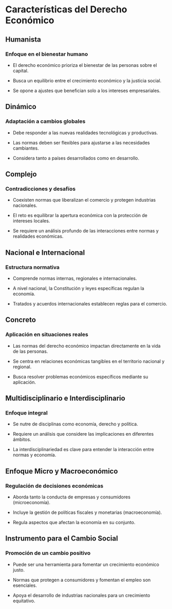 # Características del Derecho Económico

## Humanista

### Enfoque en el bienestar humano

- El derecho económico prioriza el bienestar de las personas sobre el capital.

- Busca un equilibrio entre el crecimiento económico y la justicia social.

- Se opone a ajustes que benefician solo a los intereses empresariales.

## Dinámico

### Adaptación a cambios globales

- Debe responder a las nuevas realidades tecnológicas y productivas.

- Las normas deben ser flexibles para ajustarse a las necesidades cambiantes.

- Considera tanto a países desarrollados como en desarrollo.

## Complejo

### Contradicciones y desafíos

- Coexisten normas que liberalizan el comercio y protegen industrias nacionales.

- El reto es equilibrar la apertura económica con la protección de intereses locales.

- Se requiere un análisis profundo de las interacciones entre normas y realidades económicas.

## Nacional e Internacional

### Estructura normativa

- Comprende normas internas, regionales e internacionales.

- A nivel nacional, la Constitución y leyes específicas regulan la economía.

- Tratados y acuerdos internacionales establecen reglas para el comercio.

## Concreto

### Aplicación en situaciones reales

- Las normas del derecho económico impactan directamente en la vida de las personas.

- Se centra en relaciones económicas tangibles en el territorio nacional y regional.

- Busca resolver problemas económicos específicos mediante su aplicación.

## Multidisciplinario e Interdisciplinario

### Enfoque integral

- Se nutre de disciplinas como economía, derecho y política.

- Requiere un análisis que considere las implicaciones en diferentes ámbitos.

- La interdisciplinariedad es clave para entender la interacción entre normas y economía.

## Enfoque Micro y Macroeconómico

### Regulación de decisiones económicas

- Aborda tanto la conducta de empresas y consumidores (microeconomía).

- Incluye la gestión de políticas fiscales y monetarias (macroeconomía).

- Regula aspectos que afectan la economía en su conjunto.

## Instrumento para el Cambio Social

### Promoción de un cambio positivo

- Puede ser una herramienta para fomentar un crecimiento económico justo.

- Normas que protegen a consumidores y fomentan el empleo son esenciales.

- Apoya el desarrollo de industrias nacionales para un crecimiento equitativo.

